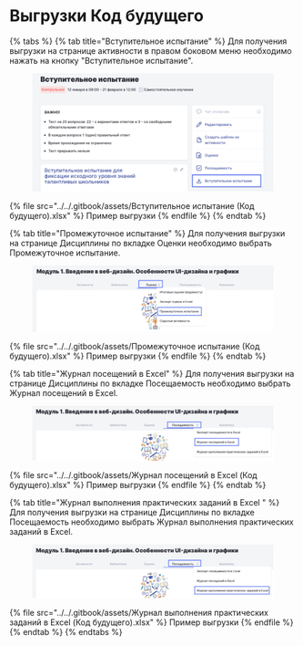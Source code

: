 # Выгрузки Код будущего

{% tabs %}
{% tab title="Вступительное испытание" %}
Для получения выгрузки на странице активности в правом боковом меню необходимо нажать на кнопку "Вступительное испытание".

<figure><img src="../../.gitbook/assets/image (378).png" alt=""><figcaption></figcaption></figure>

{% file src="../../.gitbook/assets/Вступительное испытание (Код будущего).xlsx" %}
Пример выгрузки
{% endfile %}
{% endtab %}

{% tab title="Промежуточное испытание" %}
Для получения выгрузки на странице Дисциплины по вкладке Оценки необходимо выбрать Промежуточное испытание.

<figure><img src="../../.gitbook/assets/image (404).png" alt=""><figcaption></figcaption></figure>

{% file src="../../.gitbook/assets/Промежуточное испытание (Код будущего).xlsx" %}
Пример выгрузки
{% endfile %}
{% endtab %}

{% tab title="Журнал посещений в Excel" %}
Для получения выгрузки на странице Дисциплины по вкладке Посещаемость необходимо выбрать Журнал посещений в Excel.

<figure><img src="../../.gitbook/assets/image (669).png" alt=""><figcaption></figcaption></figure>

{% file src="../../.gitbook/assets/Журнал посещений в Excel (Код будущего).xlsx" %}
Пример выгрузки
{% endfile %}
{% endtab %}

{% tab title="Журнал выполнения практических заданий в Excel " %}
Для получения выгрузки на странице Дисциплины по вкладке Посещаемость необходимо выбрать Журнал выполнения практических заданий в Excel.

<figure><img src="../../.gitbook/assets/image (648).png" alt=""><figcaption></figcaption></figure>

{% file src="../../.gitbook/assets/Журнал выполнения практических заданий в Excel (Код будущего).xlsx" %}
Пример выгрузки
{% endfile %}
{% endtab %}
{% endtabs %}

